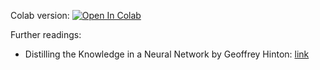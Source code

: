 Colab version:
[![Open In Colab](https://colab.research.google.com/assets/colab-badge.svg)](https://colab.research.google.com/github/neychev/harbour_dlia2020/blob/master/day15/quantization_practice_additional.ipynb)

Further readings:
* Distilling the Knowledge in a Neural Network by Geoffrey Hinton: [link](https://arxiv.org/pdf/1503.02531.pdf)
